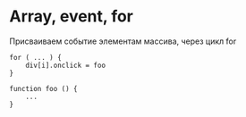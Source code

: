 # Array, event, for
Присваиваем событие элементам массива, через цикл for

    for ( ... ) {
        div[i].onclick = foo
    }

    function foo () {
        ...
    }
